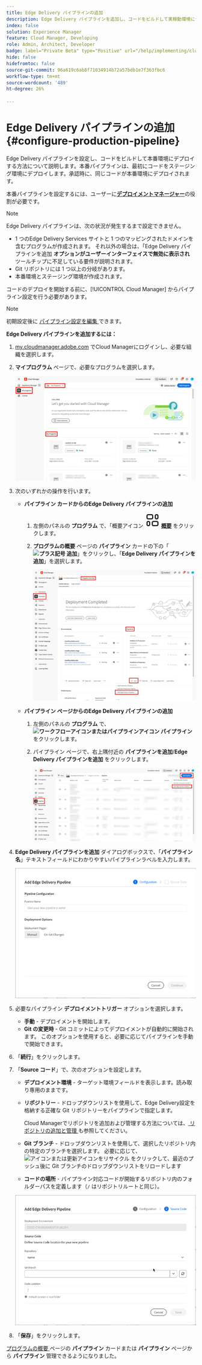 ```yaml
---
title: Edge Delivery パイプラインの追加
description: Edge Delivery パイプラインを追加し、コードをビルドして実稼動環境にデプロイする方法について説明します。
index: false
solution: Experience Manager
feature: Cloud Manager, Developing
role: Admin, Architect, Developer
badge: label="Private Beta" type="Positive" url="/help/implementing/cloud-manager/release-notes/current.md#gitlab-bitbucket"
hide: false
hidefromtoc: false
source-git-commit: 96a619c6ab8f71034914b72a57bdb1e7f363fbc6
workflow-type: tm+mt
source-wordcount: '489'
ht-degree: 26%

---
```



# Edge Delivery パイプラインの追加 {#configure-production-pipeline}

Edge Delivery パイプラインを設定し、コードをビルドして本番環境にデプロイする方法について説明します。本番パイプラインは、最初にコードをステージング環境にデプロイします。承認時に、同じコードが本番環境にデプロイされます。

本番パイプラインを設定するには、ユーザーに&#x200B;**[デプロイメントマネージャー](/help/onboarding/cloud-manager-introduction.md#role-based-permissions)**&#x200B;の役割が必要です。

>[!NOTE]
>
>Edge Delivery パイプラインは、次の状況が発生するまで設定できません。
>
>* 1 つのEdge Delivery Services サイトと 1 つのマッピングされたドメインを含むプログラムが作成されます。 それ以外の場合は、「Edge Delivery パイプラインを追加 **オプションがユーザーインターフェイスで無効に表示され** ツールチップに不足している要件が説明されます。<!-- CMGR‑69680 -->
>* Git リポジトリには 1 つ以上の分岐があります。
>* 本番環境とステージング環境が作成されます。

コードのデプロイを開始する前に、[!UICONTROL Cloud Manager] からパイプライン設定を行う必要があります。

>[!NOTE]
>
>初期設定後に [ パイプライン設定を編集 ](managing-pipelines.md) できます。

**Edge Delivery パイプラインを追加するには：**

1. [my.cloudmanager.adobe.com](https://my.cloudmanager.adobe.com/) でCloud Managerにログインし、必要な組織を選択します。

1. **マイプログラム** ページで、必要なプログラムを選択します。

   ![Cloud Managerのマイプログラムページ ](/help/implementing/cloud-manager/configuring-pipelines/assets/my-programs.png)

1. 次のいずれかの操作を行います。

   * **パイプライン カードからのEdge Delivery パイプラインの追加**

      1. 左側のパネルの **プログラム** で、「概要アイコン **![](/help/implementing/cloud-manager/configuring-pipelines/assets/overview.svg) [ 概要](/help/implementing/cloud-manager/navigation.md#my-programs)** をクリックします。
      1. **プログラムの概要** ページの **パイプライン** カードの下の「**![プラス記号 ](https://spectrum.adobe.com/static/icons/workflow_18/Smock_Add_18_N.svg) 追加**」をクリックし、「**Edge Delivery パイプラインを追加**」を選択します。

         ![ プログラムの概要ページのパイプライン カード ](/help/implementing/cloud-manager/configuring-pipelines/assets/pipelinescard-add-ed-pipeline.png)

   * **パイプライン ページからのEdge Delivery パイプラインの追加**

      1. 左側のパネルの **プログラム** で、**![ワークフローアイコンまたはパイプラインアイコン ](https://spectrum.adobe.com/static/icons/workflow_18/Smock_Workflow_18_N.svg) パイプライン** をクリックします。
      1. パイプライン ページで、右上隅付近の **パイプラインを追加**/**Edge Delivery パイプラインを追加** をクリックします。

         ![ 「パイプラインを追加」ボタンを含んだパイプラインページ ](/help/implementing/cloud-manager/configuring-pipelines/assets/pipelinespage-add-ed-pipeline.png)

1. **Edge Delivery パイプラインを追加** ダイアログボックスで、「**パイプライン名**」テキストフィールドにわかりやすいパイプラインラベルを入力します。

   ![Edge Delivery パイプラインを追加ダイアログボックス ](/help/implementing/cloud-manager/configuring-pipelines/assets/add-edge-delivery-pipeline-configuration.png)

1. 必要なパイプライン **デプロイメントトリガー** オプションを選択します。

   * **手動** - デプロイメントを開始します。
   * **Git の変更時** - Git コミットによってデプロイメントが自動的に開始されます。 このオプションを使用すると、必要に応じてパイプラインを手動で開始できます。

1. 「**続行**」をクリックします。

1. 「**Source コード**」で、次のオプションを設定します。

   * **デプロイメント環境** - ターゲット環境フィールドを表示します。読み取り専用のままです。

   * **リポジトリー** - ドロップダウンリストを使用して、Edge Delivery設定を格納する正確な Git リポジトリーをパイプラインで指定します。

     Cloud Managerでリポジトリを追加および管理する方法については、[ リポジトリの追加と管理 ](/help/implementing/cloud-manager/managing-code/managing-repositories.md) も参照してください。

   * **Git ブランチ** - ドロップダウンリストを使用して、選択したリポジトリ内の特定のブランチを選択します。 必要に応じて、![ アイコンまたは更新アイコンをリサイクル ](https://spectrum.adobe.com/static/icons/workflow_18/Smock_Refresh_18_N.svg) をクリックして、最近のプッシュ後に Git ブランチのドロップダウンリストをリロードします
   * **コードの場所** - パイプライン対応コードが開始するリポジトリ内のフォルダーパスを定義します（`/` はリポジトリルートと同じ）。

   ![設定パイプライン](/help/implementing/cloud-manager/configuring-pipelines/assets/add-edge-delivery-pipeline-sourcecode.png)

1. 「**保存**」をクリックします。

[ プログラムの概要 ](managing-pipelines.md) ページの **パイプライン** カードまたは **パイプライン** ページから **パイプライン** 管理できるようになりました。
